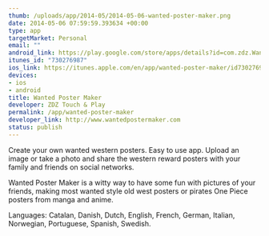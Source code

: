 ```yaml
--- 
thumb: /uploads/app/2014-05/2014-05-06-wanted-poster-maker.png
date: 2014-05-06 07:59:59.393634 +00:00
type: app
targetMarket: Personal
email: ""
android_link: https://play.google.com/store/apps/details?id=com.zdz.WantedPosterMaker&hl=en
itunes_id: "730276987"
ios_link: https://itunes.apple.com/en/app/wanted-poster-maker/id730276987
devices: 
- ios
- android
title: Wanted Poster Maker
developer: ZDZ Touch & Play
permalink: /app/wanted-poster-maker
developer_link: http://www.wantedpostermaker.com
status: publish
---
```


Create your own wanted western posters. Easy to use app. Upload an image or take a photo and share the western reward posters with your family and friends on social networks.

Wanted Poster Maker is a witty way to have some fun with pictures of your friends, making most wanted style old west posters or pirates One Piece posters from manga and anime.

Languages: Catalan, Danish, Dutch, English, French, German, Italian, Norwegian, Portuguese, Spanish, Swedish.
